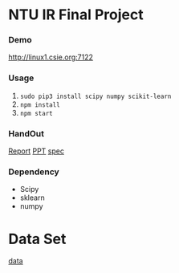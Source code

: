 # NTU IR Final Project

### Demo
http://linux1.csie.org:7122

### Usage
1. `sudo pip3 install scipy numpy scikit-learn`
2. `npm install`
3. `npm start`

### HandOut
[Report](https://hackmd.io/IwQwZsAMCcYKwForAOwICwsgDgSATCgMYIBspkARuNgCaUCmtAzEA===#)
[PPT](https://docs.google.com/presentation/d/1f3QAF6axzQVKRpBxXrxHahaJ04NzYImHmC_ND7JUK3Y/edit?usp=sharing)
[spec](https://hackmd.io/CwIwzMDGCMBsIFoBMBWAhkhxZtgksAnJAoWmiMIQCYCm10AHCEA=)

### Dependency
- Scipy
- sklearn
- numpy


# Data Set
[data](https://drive.google.com/folderview?id=0B97NsvGFvI6Nc3hNQ29FbkZWOEk&usp=sharing)


